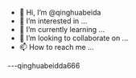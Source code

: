 - 👋 Hi, I’m @qinghuabeida
- 👀 I’m interested in ...
- 🌱 I’m currently learning ...
- 💞️ I’m looking to collaborate on ...
- 📫 How to reach me ...

<!---
qinghuabeida/qinghuabeida is a ✨ special ✨ repository because its `README.md` (this file) appears on your GitHub profile.
You can click the Preview link to take a look at your changes.
--->
---qinghuabeidda666

